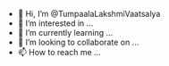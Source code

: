 - 👋 Hi, I’m @TumpaalaLakshmiVaatsalya
- 👀 I’m interested in ...
- 🌱 I’m currently learning ...
- 💞️ I’m looking to collaborate on ...
- 📫 How to reach me ...

<!---
TumpaalaLakshmiVaatsalya/TumpaalaLakshmiVaatsalya is a ✨ special ✨ repository because its `README.md` (this file) appears on your GitHub profile.
You can click the Preview link to take a look at your changes.
--->
